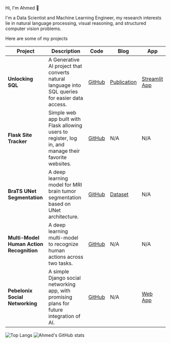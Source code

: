 Hi, I'm Ahmed 👋

I'm a Data Scientist and Machine Learning Engineer, my research interests lie in natural language processing, visual reasoning, and structured computer vision problems.

Here are some of my projects

| Project | Description | Code | Blog | App |
| --- | --- | --- | --- | --- |
| **Unlocking SQL** | A Generative AI project that converts natural language into SQL queries for easier data access. | [GitHub](https://github.com/ahmedsalim3/AdventureWorks-Database) | [Publication](https://app.readytensor.ai/publications/unlocking_sql_converting_natural_language_into_query_results_with_generative_ai_hrWFsOxy9Yfy) | [Streamlit App](https://sql-unlocked.streamlit.app/) |
| **Flask Site Tracker** | Simple web app built with Flask allowing users to register, log in, and manage their favorite websites. | [GitHub](https://github.com/ahmedsalim3/flask-site-tracker) | N/A | N/A |
| **BraTS UNet Segmentation** | A deep learning model for MRI brain tumor segmentation based on UNet architecture. | [GitHub](https://github.com/ahmedsalim3/BraTS-UNet-Segmentation) | [Dataset](https://www.kaggle.com/datasets/ahvshim/mri-brats2019-training-and-validation-splits/data) | N/A |
| **Multi-Model Human Action Recognition** | A deep learning multi-model to recognize human actions across two tasks. | [GitHub](https://github.com/ahmedsalim3/MultiModel-HAR) | N/A | N/A |
| **Pebelonix Social Networking** | A simple Django social networking app, with promising plans for future integration of AI. | [GitHub](https://github.com/ahmedsalim3/Pebelonix/tree/dev) | N/A | [Web App](https://pebelone.pythonanywhere.com/) |

![Top Langs](https://github-readme-stats.vercel.app/api/top-langs/?username=ahmedsalim3&theme=transparent&layout=donut-vertical&hide=Jupyter%20Notebook,html)
![Ahmed's GitHub stats](https://github-readme-stats.vercel.app/api?username=ahmedsalim3\&theme=transparent&layout=donut-vertical&rank_icon=percentile)
